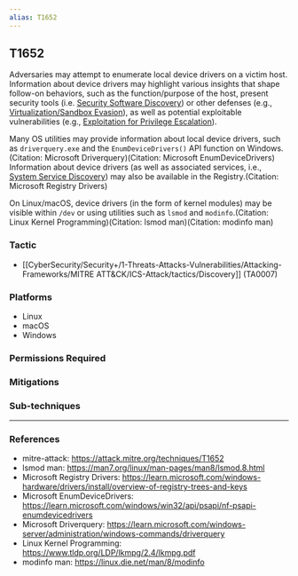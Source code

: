 ```yaml
---
alias: T1652
---
```


## T1652

Adversaries may attempt to enumerate local device drivers on a victim host. Information about device drivers may highlight various insights that shape follow-on behaviors, such as the function/purpose of the host, present security tools (i.e. [Security Software Discovery](https://attack.mitre.org/techniques/T1518/001)) or other defenses (e.g., [Virtualization/Sandbox Evasion](https://attack.mitre.org/techniques/T1497)), as well as potential exploitable vulnerabilities (e.g., [Exploitation for Privilege Escalation](https://attack.mitre.org/techniques/T1068)).

Many OS utilities may provide information about local device drivers, such as `driverquery.exe` and the `EnumDeviceDrivers()` API function on Windows.(Citation: Microsoft Driverquery)(Citation: Microsoft EnumDeviceDrivers) Information about device drivers (as well as associated services, i.e., [System Service Discovery](https://attack.mitre.org/techniques/T1007)) may also be available in the Registry.(Citation: Microsoft Registry Drivers)

On Linux/macOS, device drivers (in the form of kernel modules) may be visible within `/dev` or using utilities such as `lsmod` and `modinfo`.(Citation: Linux Kernel Programming)(Citation: lsmod man)(Citation: modinfo man)


### Tactic
- [[CyberSecurity/Security+/1-Threats-Attacks-Vulnerabilities/Attacking-Frameworks/MITRE ATT&CK/ICS-Attack/tactics/Discovery]] (TA0007)

### Platforms
- Linux
- macOS
- Windows

### Permissions Required

### Mitigations

### Sub-techniques


---
### References

- mitre-attack: https://attack.mitre.org/techniques/T1652
- lsmod man: https://man7.org/linux/man-pages/man8/lsmod.8.html
- Microsoft Registry Drivers: https://learn.microsoft.com/windows-hardware/drivers/install/overview-of-registry-trees-and-keys
- Microsoft EnumDeviceDrivers: https://learn.microsoft.com/windows/win32/api/psapi/nf-psapi-enumdevicedrivers
- Microsoft Driverquery: https://learn.microsoft.com/windows-server/administration/windows-commands/driverquery
- Linux Kernel Programming: https://www.tldp.org/LDP/lkmpg/2.4/lkmpg.pdf
- modinfo man: https://linux.die.net/man/8/modinfo
